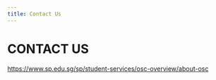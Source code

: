 ```yaml
---
title: Contact Us
---
```


# CONTACT US

<https://www.sp.edu.sg/sp/student-services/osc-overview/about-osc>

